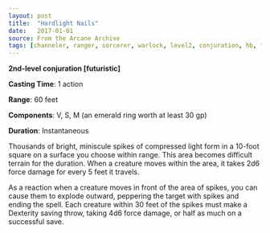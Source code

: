 ```yaml
---
layout: post
title:  "Hardlight Nails"
date:   2017-01-01
source: From the Arcane Archive
tags: [channeler, ranger, sorcerer, warlock, level2, conjuration, hb, fut]
---
```


**2nd-level conjuration [futuristic]**

**Casting Time**: 1 action

**Range**: 60 feet

**Components**: V, S, M (an emerald ring worth at least 30 gp)

**Duration**: Instantaneous

Thousands of bright, miniscule spikes of compressed light form in a 10-foot square on a surface you choose within range. This area becomes difficult terrain for the duration. When a creature moves within the area, it takes 2d6 force damage for every 5 feet it travels.

As a reaction when a creature moves in front of the area of spikes, you can cause them to explode outward, peppering the target with spikes and ending the spell. Each
creature within 30 feet of the spikes must make a Dexterity saving throw, taking 4d6 force damage, or half as much on a successful save.
